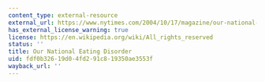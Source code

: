 ```yaml
---
content_type: external-resource
external_url: https://www.nytimes.com/2004/10/17/magazine/our-national-eating-disorder.html
has_external_license_warning: true
license: https://en.wikipedia.org/wiki/All_rights_reserved
status: ''
title: Our National Eating Disorder
uid: fdf0b326-19d0-4fd2-91c8-19350ae3553f
wayback_url: ''
---
```


